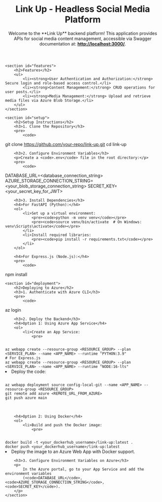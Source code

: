 <!DOCTYPE html>
<html lang="en">
<head>
    <meta charset="UTF-8">
    <meta name="viewport" content="width=device-width, initial-scale=1.0">
    <title>Link Up - Documentation</title>
</head>
<body>
    <header>
        <h1>Link Up - Headless Social Media Platform</h1>
        <p>
            Welcome to the **Link Up** backend platform! This application provides APIs for 
            social media content management, accessible via Swagger documentation at:
            <strong><a href="http://localhost:3000/" target="_blank">http://localhost:3000/</a></strong>.
        </p>
    </header>

    <section id="features">
        <h2>Features</h2>
        <ul>
            <li><strong>User Authentication and Authorization:</strong> Secure login and role-based access control.</li>
            <li><strong>Content Management:</strong> CRUD operations for user posts.</li>
            <li><strong>Media Management:</strong> Upload and retrieve media files via Azure Blob Storage.</li>
        </ul>
    </section>

    <section id="setup">
        <h2>Setup Instructions</h2>
        <h3>1. Clone the Repository</h3>
        <pre>
            <code>
git clone https://github.com/your-repo/link-up.git
cd link-up
            </code>
        </pre>

        <h3>2. Configure Environment Variables</h3>
        <p>Create a <code>.env</code> file in the root directory:</p>
        <pre>
            <code>
DATABASE_URL=<database_connection_string>
AZURE_STORAGE_CONNECTION_STRING=<your_blob_storage_connection_string>
SECRET_KEY=<your_secret_key_for_JWT>
            </code>
        </pre>

        <h3>3. Install Dependencies</h3>
        <h4>For FastAPI (Python):</h4>
        <ol>
            <li>Set up a virtual environment:
                <pre><code>python -m venv venv</code></pre>
                <pre><code>source venv/bin/activate  # On Windows: venv\Scripts\activate</code></pre>
            </li>
            <li>Install required libraries:
                <pre><code>pip install -r requirements.txt</code></pre>
            </li>
        </ol>

        <h4>For Express.js (Node.js):</h4>
        <pre>
            <code>
npm install
            </code>
        </pre>
    </section>

    <section id="deployment">
        <h2>Deploying to Azure</h2>
        <h3>1. Authenticate with Azure CLI</h3>
        <pre>
            <code>
az login
            </code>
        </pre>

        <h3>2. Deploy the Backend</h3>
        <h4>Option 1: Using Azure App Service</h4>
        <ol>
            <li>Create an App Service:
                <pre>
<code>
az webapp create --resource-group &lt;RESOURCE_GROUP&gt; --plan &lt;SERVICE_PLAN&gt; --name &lt;APP_NAME&gt; --runtime "PYTHON:3.9"
# For Express.js
az webapp create --resource-group &lt;RESOURCE_GROUP&gt; --plan &lt;SERVICE_PLAN&gt; --name &lt;APP_NAME&gt; --runtime "NODE:16-lts"
</code>
                </pre>
            </li>
            <li>Deploy the code:
                <pre>
<code>
az webapp deployment source config-local-git --name &lt;APP_NAME&gt; --resource-group &lt;RESOURCE_GROUP&gt;
git remote add azure &lt;REMOTE_URL_FROM_AZURE&gt;
git push azure main
</code>
                </pre>
            </li>
        </ol>

        <h4>Option 2: Using Docker</h4>
        <ol>
            <li>Build and push the Docker image:
                <pre>
<code>
docker build -t &lt;your_dockerhub_username&gt;/link-up:latest .
docker push &lt;your_dockerhub_username&gt;/link-up:latest
</code>
                </pre>
            </li>
            <li>Deploy the image to an Azure Web App with Docker support.</li>
        </ol>

        <h3>3. Configure Environment Variables on Azure</h3>
        <p>
            In the Azure portal, go to your App Service and add the environment variables 
            (<code>DATABASE_URL</code>, <code>AZURE_STORAGE_CONNECTION_STRING</code>, <code>SECRET_KEY</code>).
        </p>
    </section>
</body>
</html>
